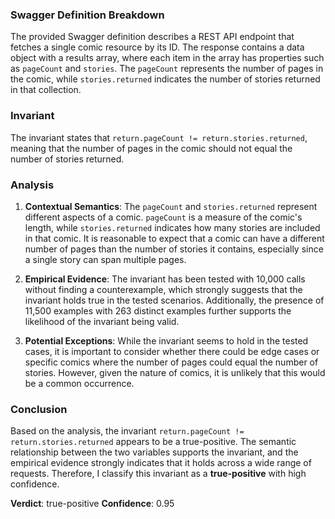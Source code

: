 ### Swagger Definition Breakdown
The provided Swagger definition describes a REST API endpoint that fetches a single comic resource by its ID. The response contains a data object with a results array, where each item in the array has properties such as `pageCount` and `stories`. The `pageCount` represents the number of pages in the comic, while `stories.returned` indicates the number of stories returned in that collection.

### Invariant
The invariant states that `return.pageCount != return.stories.returned`, meaning that the number of pages in the comic should not equal the number of stories returned.

### Analysis
1. **Contextual Semantics**: The `pageCount` and `stories.returned` represent different aspects of a comic. `pageCount` is a measure of the comic's length, while `stories.returned` indicates how many stories are included in that comic. It is reasonable to expect that a comic can have a different number of pages than the number of stories it contains, especially since a single story can span multiple pages.

2. **Empirical Evidence**: The invariant has been tested with 10,000 calls without finding a counterexample, which strongly suggests that the invariant holds true in the tested scenarios. Additionally, the presence of 11,500 examples with 263 distinct examples further supports the likelihood of the invariant being valid.

3. **Potential Exceptions**: While the invariant seems to hold in the tested cases, it is important to consider whether there could be edge cases or specific comics where the number of pages could equal the number of stories. However, given the nature of comics, it is unlikely that this would be a common occurrence.

### Conclusion
Based on the analysis, the invariant `return.pageCount != return.stories.returned` appears to be a true-positive. The semantic relationship between the two variables supports the invariant, and the empirical evidence strongly indicates that it holds across a wide range of requests. Therefore, I classify this invariant as a **true-positive** with high confidence.

**Verdict**: true-positive
**Confidence**: 0.95
